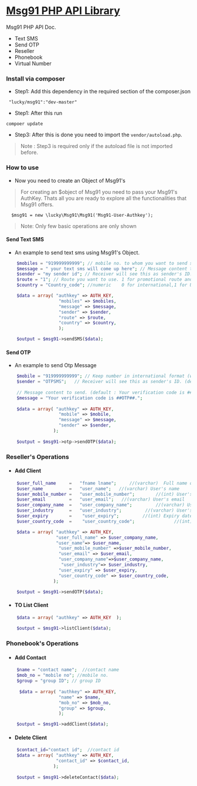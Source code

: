 #  [Msg91 PHP API Library](http://www.msg91.com)

Msg91 PHP API Doc.
  - Text SMS
  - Send OTP
  - Reseller
  - Phonebook
  - Virtual Number
 
### Install via composer
- Step1: Add this dependency in the required section of the composer.json
```
 "lucky/msg91":"dev-master"
```
- Step1: After this run 
 ```
 compoer update
 ```
 - Step3: After this is done you need to import the `vendor/autoload.php`. 
  > Note : Step3 is required only if the autoload file is not imported before. 

### How to use 
- Now you need to create an Object of Msg91's
> For creating an $object of Msg91 you need to pass your Msg91's AuthKey. Thats all you are ready to explore all the functionalities that Msg91 offers.
```
  $msg91 = new \lucky\Msg91\Msg91('Msg91-User-Authkey');
```

> Note: Only few basic operations are only shown

#### Send Text SMS
- An example to send text sms using Msg91's Object.
```php
    $mobiles = "919999999999"; // mobile no. to whom you want to send sms
    $message = " your text sms will come up here"; // Message content to send
    $sender = "my sender id"; // Receiver will see this as sender's ID.
    $route = "1"; // Route you want to use. 1 for promotional route and 4 for transactional route 
    $country = "Country_code"; //numeric	0 for international,1 for USA, 91 for India.

    $data = array( "authkey" => AUTH_KEY,
                    "mobiles" => $mobiles,
                    "message" => $message,
                    "sender" => $sender,
                    "route" => $route,
                    "country" => $country,
                    );

    $output = $msg91->sendSMS($data);
```
 
#### Send  OTP
- An example to send Otp Message
```php
    $mobile = "919999999999"; // Keep number in international format (with country code)
    $sender = "OTPSMS";   // Receiver will see this as sender's ID. (default : OTPSMS)
	
    // Message content to send. (default : Your verification code is ##OTP##.)
	$message = "Your verification code is ##OTP##."; 
	
    $data = array( "authkey" => AUTH_KEY,
		            "mobile" => $mobile,
		            "message" => $message,
		            "sender" => $sender,
	              );
	              
    $output = $msg91->otp->sendOTP($data);
```
### Reseller's Operations

- #### Add Client
```php
    $user_full_name     =   "fname lname";     //(varchar)	Full name of user
	$user_name          =   "user_name";   //(varchar) User's name
	$user_mobile_number =   "user_mobile_number";        //(int) User's mobile
	$user_email         =   "user_email";   //(varchar) User's email
	$user_company_name  =   "user_company_name";         //(varchar) User's company name
	$user_industry      =   "user_industry";         //(varchar) User's industry
	$user_expiry        =    "user_expiry";         //(int) Expiry date of user's account
	$user_country_code  =    "user_country_code";               //(int) User country code

	$data = array( "authkey" => AUTH_KEY,
	               "user_full_name" => $user_company_name,  
	               "user_name"=> $user_name,           
	                "user_mobile_number" =>$user_mobile_number,
	                "user_email" => $user_email,       
	                "user_company_name"=>$user_company_name,  
	                 "user_industry"=> $user_industry,    
	                "user_expiry" => $user_expiry,      
	                "user_country_code" => $user_country_code,
	              );

	$output = $msg91->sendOTP($data);
```
- #### TO List Client

```php
    $data = array( "authkey" => AUTH_KEY  );
    
	$output = $msg91->listClient($data);
```

### Phonebook's Operations

- #### Add Contact
```php
    $name = "contact name";  //contact name
    $mob_no = "mobile no"; //mobile no.
    $group = "group ID"; // group ID
 
     $data = array( "authkey" => AUTH_KEY,
	                "name" => $name,
	                "mob_no" => $mob_no,
	                "group" => $group,
                    );

    $output = $msg91->addClient($data);
  ```

- #### Delete Client
```php
    $contact_id="contact id";  //contact id
    $data = array( "authkey" => AUTH_KEY,
		           "contact_id" => $contact_id,
		          );
		
	$output = $msg91->deleteContact($data);
   ```



















































































































































































































































































































































































































































































































































































































































































































































